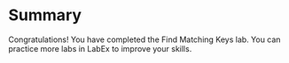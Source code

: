# Summary

Congratulations! You have completed the Find Matching Keys lab. You can practice more labs in LabEx to improve your skills.
